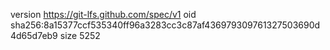 version https://git-lfs.github.com/spec/v1
oid sha256:8a15377ccf535340ff96a3283cc3c87af436979309761327503690d4d65d7eb9
size 5252
